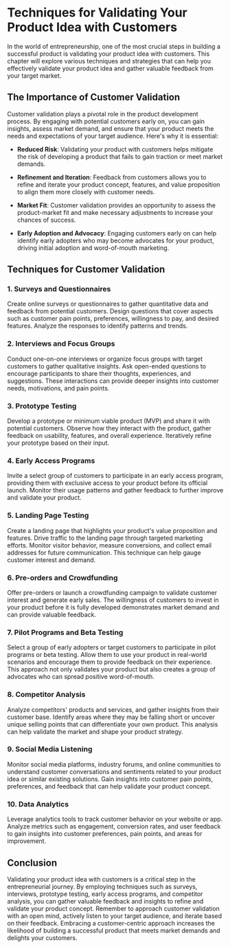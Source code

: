 Techniques for Validating Your Product Idea with Customers
===================================================================

In the world of entrepreneurship, one of the most crucial steps in building a successful product is validating your product idea with customers. This chapter will explore various techniques and strategies that can help you effectively validate your product idea and gather valuable feedback from your target market.

The Importance of Customer Validation
-------------------------------------

Customer validation plays a pivotal role in the product development process. By engaging with potential customers early on, you can gain insights, assess market demand, and ensure that your product meets the needs and expectations of your target audience. Here's why it is essential:

* **Reduced Risk**: Validating your product with customers helps mitigate the risk of developing a product that fails to gain traction or meet market demands.

* **Refinement and Iteration**: Feedback from customers allows you to refine and iterate your product concept, features, and value proposition to align them more closely with customer needs.

* **Market Fit**: Customer validation provides an opportunity to assess the product-market fit and make necessary adjustments to increase your chances of success.

* **Early Adoption and Advocacy**: Engaging customers early on can help identify early adopters who may become advocates for your product, driving initial adoption and word-of-mouth marketing.

Techniques for Customer Validation
----------------------------------

### 1. **Surveys and Questionnaires**

Create online surveys or questionnaires to gather quantitative data and feedback from potential customers. Design questions that cover aspects such as customer pain points, preferences, willingness to pay, and desired features. Analyze the responses to identify patterns and trends.

### 2. **Interviews and Focus Groups**

Conduct one-on-one interviews or organize focus groups with target customers to gather qualitative insights. Ask open-ended questions to encourage participants to share their thoughts, experiences, and suggestions. These interactions can provide deeper insights into customer needs, motivations, and pain points.

### 3. **Prototype Testing**

Develop a prototype or minimum viable product (MVP) and share it with potential customers. Observe how they interact with the product, gather feedback on usability, features, and overall experience. Iteratively refine your prototype based on their input.

### 4. **Early Access Programs**

Invite a select group of customers to participate in an early access program, providing them with exclusive access to your product before its official launch. Monitor their usage patterns and gather feedback to further improve and validate your product.

### 5. **Landing Page Testing**

Create a landing page that highlights your product's value proposition and features. Drive traffic to the landing page through targeted marketing efforts. Monitor visitor behavior, measure conversions, and collect email addresses for future communication. This technique can help gauge customer interest and demand.

### 6. **Pre-orders and Crowdfunding**

Offer pre-orders or launch a crowdfunding campaign to validate customer interest and generate early sales. The willingness of customers to invest in your product before it is fully developed demonstrates market demand and can provide valuable feedback.

### 7. **Pilot Programs and Beta Testing**

Select a group of early adopters or target customers to participate in pilot programs or beta testing. Allow them to use your product in real-world scenarios and encourage them to provide feedback on their experience. This approach not only validates your product but also creates a group of advocates who can spread positive word-of-mouth.

### 8. **Competitor Analysis**

Analyze competitors' products and services, and gather insights from their customer base. Identify areas where they may be falling short or uncover unique selling points that can differentiate your own product. This analysis can help validate the market and shape your product strategy.

### 9. **Social Media Listening**

Monitor social media platforms, industry forums, and online communities to understand customer conversations and sentiments related to your product idea or similar existing solutions. Gain insights into customer pain points, preferences, and feedback that can help validate your product concept.

### 10. **Data Analytics**

Leverage analytics tools to track customer behavior on your website or app. Analyze metrics such as engagement, conversion rates, and user feedback to gain insights into customer preferences, pain points, and areas for improvement.

Conclusion
----------

Validating your product idea with customers is a critical step in the entrepreneurial journey. By employing techniques such as surveys, interviews, prototype testing, early access programs, and competitor analysis, you can gather valuable feedback and insights to refine and validate your product concept. Remember to approach customer validation with an open mind, actively listen to your target audience, and iterate based on their feedback. Embracing a customer-centric approach increases the likelihood of building a successful product that meets market demands and delights your customers.

